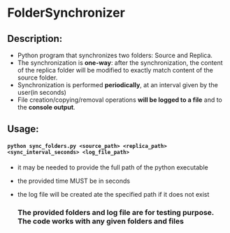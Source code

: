 # FolderSynchronizer
## Description:
- Python program that synchronizes  two folders: Source and Replica. 
- The synchronization is **one-way**: after the synchronization, the content of the replica folder will be modified to exactly match content of the source folder.
- Synchronization is performed **periodically**, at an interval given by the user(in seconds)
- File creation/copying/removal operations **will be logged to a file** and to the **console output**.

## Usage:
#### ``` python sync_folders.py <source_path> <replica_path> <sync_interval_seconds> <log_file_path> ```
- it may be needed to provide the full path of the python executable
- the provided time MUST be in seconds
- the log file will be created ate the specified path if it does not exist

  ### The provided folders and log file are for testing purpose. The code works with any given folders and files
